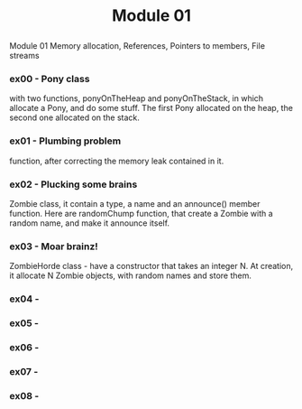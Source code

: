 # <p align=center> Module 01 </p>

Module 01
Memory allocation, References, Pointers to members, File streams

### ex00 - Pony class 

with two functions, ponyOnTheHeap and ponyOnTheStack, in which allocate a Pony, and do some stuff. The first Pony allocated on the heap, the second one allocated on the stack.

### ex01 - Plumbing problem

function, after correcting the memory leak contained in it.

### ex02 - Plucking some brains

Zombie class, it contain a type, a name and an announce() member function. Here are randomChump function, that create a Zombie with a random name, and make it announce itself.

### ex03 - Moar brainz!

ZombieHorde class - have a constructor that takes an integer N. At creation, it allocate N Zombie objects, with random names and store
them.

### ex04 - 


### ex05 - 


### ex06 - 


### ex07 - 


### ex08 - 


